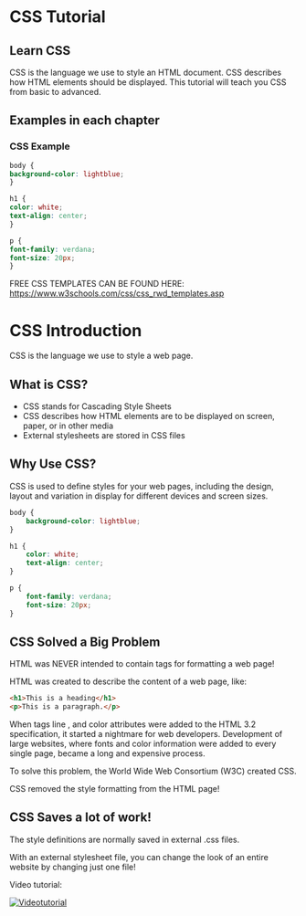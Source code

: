 # CSS Tutorial

## Learn CSS

CSS is the language we use to style an HTML document.
CSS describes how HTML elements should be displayed.
This tutorial will teach you CSS from basic to advanced.

## Examples in each chapter

### CSS Example

```css
body {
background-color: lightblue;
}

h1 {
color: white;
text-align: center;
}

p {
font-family: verdana;
font-size: 20px;
}
```

FREE CSS TEMPLATES CAN BE FOUND HERE:
https://www.w3schools.com/css/css_rwd_templates.asp

# CSS Introduction

CSS is the language we use to style a web page.

## What is CSS?

- CSS stands for Cascading Style Sheets
- CSS describes how HTML elements are to be displayed on screen, paper, or in other media
- External stylesheets are stored in CSS files

## Why Use CSS?

CSS is used to define styles for your web pages, including the design, layout and variation in display for different devices and screen sizes.

```css
body {
    background-color: lightblue;
}

h1 {
    color: white;
    text-align: center;
}

p {
    font-family: verdana;
    font-size: 20px;
}
```

## CSS Solved a Big Problem

HTML was NEVER intended to contain tags for formatting a web page!

HTML was created to describe the content of a web page, like:

```html
<h1>This is a heading</h1>
<p>This is a paragraph.</p>
```

When tags line <font>, and color attributes were added to the HTML 3.2 specification, it started a nightmare for web developers. Development of large websites, where fonts and color information were added to every single page, became a long and expensive process.

To solve this problem, the World Wide Web Consortium (W3C) created CSS.

CSS removed the style formatting from the HTML page!

## CSS Saves a lot of work!

The style definitions are normally saved in external .css files.

With an external stylesheet file, you can change the look of an entire website by changing just one file!

Video tutorial:


[![Videotutorial](https://img.youtube.com/vi/AGDDdsiZ0Ko/maxresdefault.jpg)](https://youtu.be/AGDDdsiZ0Ko)